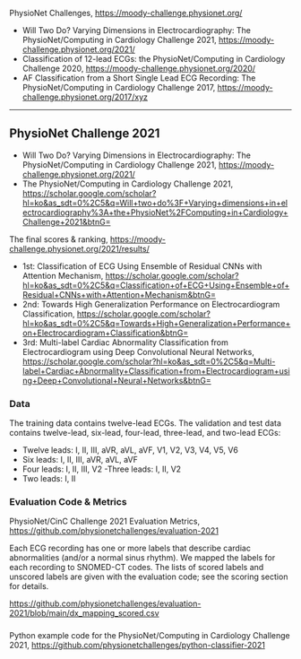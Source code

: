PhysioNet Challenges, https://moody-challenge.physionet.org/
- Will Two Do? Varying Dimensions in Electrocardiography: The PhysioNet/Computing in Cardiology Challenge 2021, https://moody-challenge.physionet.org/2021/
- Classification of 12-lead ECGs: the PhysioNet/Computing in Cardiology Challenge 2020, https://moody-challenge.physionet.org/2020/
- AF Classification from a Short Single Lead ECG Recording: The PhysioNet/Computing in Cardiology Challenge 2017, https://moody-challenge.physionet.org/2017/xyz


***
## PhysioNet Challenge 2021
- Will Two Do? Varying Dimensions in Electrocardiography: The PhysioNet/Computing in Cardiology Challenge 2021, https://moody-challenge.physionet.org/2021/
- The PhysioNet/Computing in Cardiology Challenge 2021, https://scholar.google.com/scholar?hl=ko&as_sdt=0%2C5&q=Will+two+do%3F+Varying+dimensions+in+electrocardiography%3A+the+PhysioNet%2FComputing+in+Cardiology+Challenge+2021&btnG=

The final scores & ranking, https://moody-challenge.physionet.org/2021/results/
- 1st: Classification of ECG Using Ensemble of Residual CNNs with Attention Mechanism, https://scholar.google.com/scholar?hl=ko&as_sdt=0%2C5&q=Classification+of+ECG+Using+Ensemble+of+Residual+CNNs+with+Attention+Mechanism&btnG=
- 2nd: Towards High Generalization Performance on Electrocardiogram Classification, https://scholar.google.com/scholar?hl=ko&as_sdt=0%2C5&q=Towards+High+Generalization+Performance+on+Electrocardiogram+Classification&btnG=
- 3rd: Multi-label Cardiac Abnormality Classification from Electrocardiogram using Deep Convolutional Neural Networks, https://scholar.google.com/scholar?hl=ko&as_sdt=0%2C5&q=Multi-label+Cardiac+Abnormality+Classification+from+Electrocardiogram+using+Deep+Convolutional+Neural+Networks&btnG=

### Data
The training data contains twelve-lead ECGs. The validation and test data contains twelve-lead, six-lead, four-lead, three-lead, and two-lead ECGs:
- Twelve leads: I, II, III, aVR, aVL, aVF, V1, V2, V3, V4, V5, V6
- Six leads: I, II, III, aVR, aVL, aVF
- Four leads: I, II, III, V2
 -Three leads: I, II, V2
- Two leads: I, II

### Evaluation Code & Metrics
PhysioNet/CinC Challenge 2021 Evaluation Metrics, https://github.com/physionetchallenges/evaluation-2021

Each ECG recording has one or more labels that describe cardiac abnormalities (and/or a normal sinus rhythm). We mapped the labels for each recording to SNOMED-CT codes. The lists of scored labels and unscored labels are given with the evaluation code; see the scoring section for details.


https://github.com/physionetchallenges/evaluation-2021/blob/main/dx_mapping_scored.csv

### 
Python example code for the PhysioNet/Computing in Cardiology Challenge 2021, https://github.com/physionetchallenges/python-classifier-2021
